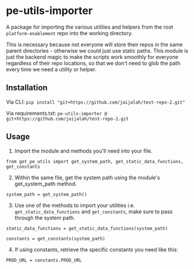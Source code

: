 # pe-utils-importer

A package for importing the various utililies and helpers from the root `platform-enablement` repo into the working directory. 

This is necessary because not everyone will store their repos in the same parent directories - otherwise we could just use static paths. This module is just the backend magic to make the scripts work smoothly for everyone regardless of their repo locations, so that we don't need to glob the path every time we need a utility or helper.

## Installation

Via CLI: `pip install "git+https://github.com/jaijalah/test-repo-2.git"`

Via requirements.txt: `pe-utils-importer @ git+https://github.com/jaijalah/test-repo-2.git`


## Usage

1. Import the module and methods you'll need into your file.
```
from get_pe_utils import get_system_path, get_static_data_functions, get_constants
```

2. Within the same file, get the system path using the module's get_system_path method.
```
system_path = get_system_path()
```

3. Use one of the methods to import your utilities i.e. `get_static_data_functions` and `get_constants`, make sure to pass through the system path.

```
static_data_functions = get_static_data_functions(system_path)

constants = get_constants(system_path)
```

4. If using constants, retrieve the specific constants you need like this:
```
PROD_URL = constants.PROD_URL
```